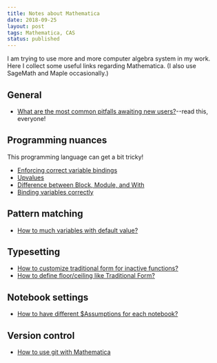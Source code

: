 ```yaml
---
title: Notes about Mathematica
date: 2018-09-25
layout: post
tags: Mathematica, CAS
status: published
---
```


I am trying to use more and more computer algebra system in my work. Here I collect some useful
links regarding Mathematica. (I also use SageMath and Maple occasionally.)

## General

* [What are the most common pitfalls awaiting new users?](https://mathematica.stackexchange.com/q/18393/52526)--read this, everyone!

## Programming nuances

This programming language can get a bit tricky!

* [Enforcing correct variable bindings](https://mathematica.stackexchange.com/q/20766/52526)
* [Upvalues](https://reference.wolfram.com/language/tutorial/AssociatingDefinitionsWithDifferentSymbols.html)
* [Difference between Block, Module, and With](https://mathematica.stackexchange.com/a/569/52526)
* [Binding variables correctly](https://mathematica.stackexchange.com/q/20766/52526)

## Pattern matching

* [How to much variables with default value?](https://mathematica.stackexchange.com/q/174361/52526)

## Typesetting

* [How to customize traditional form for inactive functions?](https://mathematica.stackexchange.com/q/180107/52526)
* [How to define floor/ceiling like Traditional Form?](https://mathematica.stackexchange.com/q/180997/52526)

## Notebook settings

* [How to have different $Assumptions for each notebook?](https://mathematica.stackexchange.com/q/173885/52526)

## Version control

* [How to use git with Mathematica](https://mathematica.stackexchange.com/a/26180/52526)
